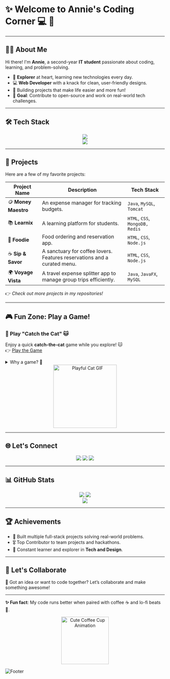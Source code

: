 <!-- Header -->
<!-- <div align="center">
  <img src="https://media.giphy.com/media/VbnUQpnihPSIgIXuZv/giphy.gif" width="200" alt="Cat Working on a Computer">
</div>
-->
# ✨ Welcome to Annie's Coding Corner 💻 🚀  

---

## 👩‍💻 About Me  
Hi there! I'm **Annie**, a second-year **IT student** passionate about coding, learning, and problem-solving.  
- 🌟 **Explorer** at heart, learning new technologies every day.  
- 💻 **Web Developer** with a knack for clean, user-friendly designs.  
- 🧩 Building projects that make life easier and more fun!  
- 🎯 **Goal**: Contribute to open-source and work on real-world tech challenges.  

---

## 🛠️ Tech Stack  

<div align="center">  
  <img src="https://skillicons.dev/icons?i=java,c,python,html,css,js,nodejs,react,mysql,mongodb,git,github,bootstrap" /><br>  
  <img src="https://skillicons.dev/icons?i=php,tomcat,redis,illustrator,canva,lightroom" /><br>
</div>

---

## 🚀 Projects  

Here are a few of my favorite projects:  

| **Project Name**       | **Description**                                                                 | **Tech Stack**            |
|-------------------------|-------------------------------------------------------------------------------|---------------------------|
| 🪙 **Money Maestro**    | An expense manager for tracking budgets.                                      | `Java`, `MySQL`, `Tomcat` |
| 📚 **Learnix**          | A learning platform for students.                                             | `HTML`, `CSS`, `MongoDB, Redis`       |
| 🍕 **Foodie**           | Food ordering and reservation app.                                            | `HTML`, `CSS`, `Node.js`  |
| ☕ **Sip & Savor**       | A sanctuary for coffee lovers. Features reservations and a curated menu.      | `HTML`, `CSS`, `Node.js`|
| 🌍 **Voyage Vista**     | A travel expense splitter app to manage group trips efficiently.              | `Java`, `JavaFX`, `MySQL` |

👉 *Check out more projects in my repositories!*

---

## 🎮 Fun Zone: Play a Game!  

### 🎉 Play "Catch the Cat" 🐱  
Enjoy a quick **catch-the-cat** game while you explore! 🐱  
👉 [Play the Game](https://dandeannie.github.io/catch-the-cat/)  

<details>
  <summary>Why a game? 🤔</summary>
  Because learning should be fun, and so should your breaks! 🎉  
</details>

<div align="center">
  <img src="https://media.giphy.com/media/JIX9t2j0ZTN9S/giphy.gif" width="200" alt="Playful Cat GIF">
</div>

---

## 🌐 Let's Connect  

<div align="center">  
  <a href="https://linkedin.com/in/annie-dande-a8262a2b7"><img src="https://img.shields.io/badge/LinkedIn-%230077B5.svg?style=for-the-badge&logo=linkedin&logoColor=white"/></a>  
  <a href="https://instagram.com/anniedande_"><img src="https://img.shields.io/badge/Instagram-%23E4405F.svg?style=for-the-badge&logo=Instagram&logoColor=white"/></a>  
  <a href="https://discord.gg/1270764333885952175"><img src="https://img.shields.io/badge/Discord-%237289DA.svg?style=for-the-badge&logo=discord&logoColor=white"/></a>  
</div>

---

## 📊 GitHub Stats  

<div align="center">  
  <img src="https://github-readme-stats.vercel.app/api?username=dandeannie&theme=rose_pine&hide_border=false&include_all_commits=true&count_private=true" />  
  <img src="https://github-readme-streak-stats.herokuapp.com/?user=dandeannie&theme=rose_pine&hide_border=false" /><br>  
  <img src="https://github-readme-stats.vercel.app/api/top-langs/?username=dandeannie&theme=rose_pine&hide_border=false&layout=compact" />  
</div>

---

## 🏆 Achievements  
- 🚀 Built multiple full-stack projects solving real-world problems.  
- 🎖️ Top Contributor to team projects and hackathons.  
- 🌟 Constant learner and explorer in **Tech and Design**.  

---

## 🎯 Let's Collaborate  
💌 Got an idea or want to code together? Let’s collaborate and make something awesome!  

---

**✨ Fun fact**: My code runs better when paired with coffee ☕ and lo-fi beats 🎵.  
<div align="center">
  <img src="https://media3.giphy.com/media/v1.Y2lkPTc5MGI3NjExYW56NnZ5OHo5NDY2NGI4eDM0aWQ3cGN5OWE5dXhteXprMmxlNjQzYiZlcD12MV9pbnRlcm5hbF9naWZfYnlfaWQmY3Q9Zw/SXxI9NlwvYiY3bRsck/giphy.webp" width="150" alt="Cute Coffee Cup Animation">
</div>

<!-- Footer Animation -->
![Footer](https://user-images.githubusercontent.com/102208462/211889071-71d11f90-c482-4814-9624-d7205b76f6c5.gif)
